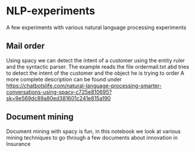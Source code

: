 # NLP-experiments
A few experiments with various natural language processing experiments

## Mail order
Using spacy we can detect the intent of a customer using the entity ruler and the syntactic parser. The example reads the file ordermail.txt abd tries to detect the intent of the customer and the object he is trying to order
A more complete description can be found under https://chatbotslife.com/natural-language-processing-smarter-conversations-using-spacy-c725e810695?sk=9e569dc89a80ed381601c241e815a190

## Document mining
Document mining with spacy is fun, in this notebook we look at various mining techniques to go through a few documents about innovation in Insurance
